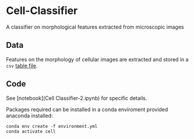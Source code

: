 # Cell-Classifier
A classifier on morphological features extracted from microscopic images

## Data

Features on the morphology of cellular images are extracted and stored in a `csv` [table file](data/testdata.csv).

## Code

See [notebook](Cell Classifier-2.ipynb) for specific details.

Packages required can be installed in a conda enviroment provided anaconda installed:

```shell
conda env create -f environment.yml
conda activate cell
```
